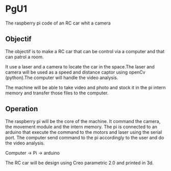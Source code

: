 # PgU1
The raspberry pi code of an RC car whit a camera

## Objectif
The objectif is to make a RC car that can be control via a computer and that can patrol a room.

It use a laser and a camera to locate the car in the space.The laser and camera will be used as a speed and distance captor using openCv (python).The computer will handle the video analysis.

The machine will be able to take video and photo and stock it in the pi intern memory and transfer those 
files to the computer.
## Operation
The raspberry pi will be the core of the machine. It command the camera, the movement module and the 
intern memory. The pi is connected to an arduino that execute the command to the motors and laser using the serial port. The computer send command to the pi accordingly to the user and do the video analysis. 

Computer -> Pi -> arduino

The RC car will be design using Creo parametric 2.0 and printed in 3d.
